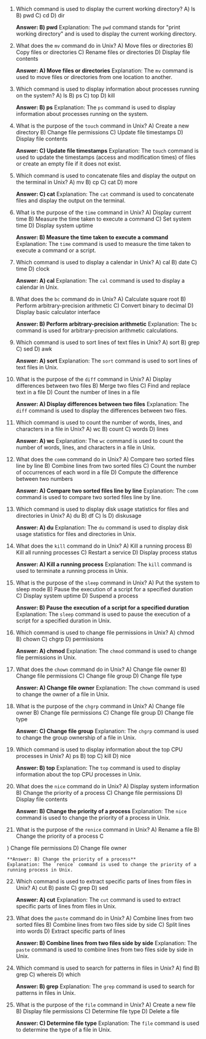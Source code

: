 1. Which command is used to display the current working directory?
   A) ls
   B) pwd
   C) cd
   D) dir

   **Answer: B) pwd**
   Explanation: The `pwd` command stands for "print working directory" and is used to display the current working directory.

2. What does the `mv` command do in Unix?
   A) Move files or directories
   B) Copy files or directories
   C) Rename files or directories
   D) Display file contents

   **Answer: A) Move files or directories**
   Explanation: The `mv` command is used to move files or directories from one location to another.

3. Which command is used to display information about processes running on the system?
   A) ls
   B) ps
   C) top
   D) kill

   **Answer: B) ps**
   Explanation: The `ps` command is used to display information about processes running on the system.

4. What is the purpose of the `touch` command in Unix?
   A) Create a new directory
   B) Change file permissions
   C) Update file timestamps
   D) Display file contents

   **Answer: C) Update file timestamps**
   Explanation: The `touch` command is used to update the timestamps (access and modification times) of files or create an empty file if it does not exist.

5. Which command is used to concatenate files and display the output on the terminal in Unix?
   A) mv
   B) cp
   C) cat
   D) more

   **Answer: C) cat**
   Explanation: The `cat` command is used to concatenate files and display the output on the terminal.

6. What is the purpose of the `time` command in Unix?
   A) Display current time
   B) Measure the time taken to execute a command
   C) Set system time
   D) Display system uptime

   **Answer: B) Measure the time taken to execute a command**
   Explanation: The `time` command is used to measure the time taken to execute a command or a script.

7. Which command is used to display a calendar in Unix?
   A) cal
   B) date
   C) time
   D) clock

   **Answer: A) cal**
   Explanation: The `cal` command is used to display a calendar in Unix.

8. What does the `bc` command do in Unix?
   A) Calculate square root
   B) Perform arbitrary-precision arithmetic
   C) Convert binary to decimal
   D) Display basic calculator interface

   **Answer: B) Perform arbitrary-precision arithmetic**
   Explanation: The `bc` command is used for arbitrary-precision arithmetic calculations.

9. Which command is used to sort lines of text files in Unix?
   A) sort
   B) grep
   C) sed
   D) awk

   **Answer: A) sort**
   Explanation: The `sort` command is used to sort lines of text files in Unix.

10. What is the purpose of the `diff` command in Unix?
    A) Display differences between two files
    B) Merge two files
    C) Find and replace text in a file
    D) Count the number of lines in a file

    **Answer: A) Display differences between two files**
    Explanation: The `diff` command is used to display the differences between two files.

11. Which command is used to count the number of words, lines, and characters in a file in Unix?
    A) wc
    B) count
    C) words
    D) lines

    **Answer: A) wc**
    Explanation: The `wc` command is used to count the number of words, lines, and characters in a file in Unix.

12. What does the `comm` command do in Unix?
    A) Compare two sorted files line by line
    B) Combine lines from two sorted files
    C) Count the number of occurrences of each word in a file
    D) Compute the difference between two numbers

    **Answer: A) Compare two sorted files line by line**
    Explanation: The `comm` command is used to compare two sorted files line by line.

13. Which command is used to display disk usage statistics for files and directories in Unix?
    A) du
    B) df
    C) ls
    D) diskusage

    **Answer: A) du**
    Explanation: The `du` command is used to display disk usage statistics for files and directories in Unix.

14. What does the `kill` command do in Unix?
    A) Kill a running process
    B) Kill all running processes
    C) Restart a service
    D) Display process status

    **Answer: A) Kill a running process**
    Explanation: The `kill` command is used to terminate a running process in Unix.

15. What is the purpose of the `sleep` command in Unix?
    A) Put the system to sleep mode
    B) Pause the execution of a script for a specified duration
    C) Display system uptime
    D) Suspend a process

    **Answer: B) Pause the execution of a script for a specified duration**
    Explanation: The `sleep` command is used to pause the execution of a script for a specified duration in Unix.

16. Which command is used to change file permissions in Unix?
    A) chmod
    B) chown
    C) chgrp
    D) permissions

    **Answer: A) chmod**
    Explanation: The `chmod` command is used to change file permissions in Unix.

17. What does the `chown` command do in Unix?
    A) Change file owner
    B) Change file permissions
    C) Change file group
    D) Change file type

    **Answer: A) Change file owner**
    Explanation: The `chown` command is used to change the owner of a file in Unix.

18. What is the purpose of the `chgrp` command in Unix?
    A) Change file owner
    B) Change file permissions
    C) Change file group
    D) Change file type

    **Answer: C) Change file group**
    Explanation: The `chgrp` command is used to change the group ownership of a file in Unix.

19. Which command is used to display information about the top CPU processes in Unix?
    A) ps
    B) top
    C) kill
    D) nice

    **Answer: B) top**
    Explanation: The `top` command is used to display information about the top CPU processes in Unix.

20. What does the `nice` command do in Unix?
    A) Display system information
    B) Change the priority of a process
    C) Change file permissions
    D) Display file contents

    **Answer: B) Change the priority of a process**
    Explanation: The `nice` command is used to change the priority of a process in Unix.

21. What is the purpose of the `renice` command in Unix?
    A) Rename a file
    B) Change the priority of a process
    C

) Change file permissions
    D) Change file owner

    **Answer: B) Change the priority of a process**
    Explanation: The `renice` command is used to change the priority of a running process in Unix.

22. Which command is used to extract specific parts of lines from files in Unix?
    A) cut
    B) paste
    C) grep
    D) sed

    **Answer: A) cut**
    Explanation: The `cut` command is used to extract specific parts of lines from files in Unix.

23. What does the `paste` command do in Unix?
    A) Combine lines from two sorted files
    B) Combine lines from two files side by side
    C) Split lines into words
    D) Extract specific parts of lines

    **Answer: B) Combine lines from two files side by side**
    Explanation: The `paste` command is used to combine lines from two files side by side in Unix.

24. Which command is used to search for patterns in files in Unix?
    A) find
    B) grep
    C) whereis
    D) which

    **Answer: B) grep**
    Explanation: The `grep` command is used to search for patterns in files in Unix.

25. What is the purpose of the `file` command in Unix?
    A) Create a new file
    B) Display file permissions
    C) Determine file type
    D) Delete a file

    **Answer: C) Determine file type**
    Explanation: The `file` command is used to determine the type of a file in Unix.
